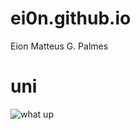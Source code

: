 # ei0n.github.io
Eion Matteus G. Palmes


# uni 
![what up](https://pbs.twimg.com/media/FpuxcfiX0AAuUA4.jpg)

